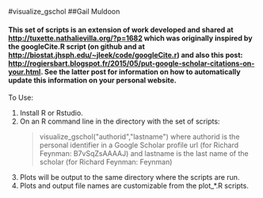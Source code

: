 #visualize_gschol
##Gail Muldoon

#### This set of scripts is an extension of work developed and shared at http://tuxette.nathalievilla.org/?p=1682 which was originally inspired by the googleCite.R script (on github and at http://biostat.jhsph.edu/~jleek/code/googleCite.r) and also this post: http://rogiersbart.blogspot.fr/2015/05/put-google-scholar-citations-on-your.html. See the latter post for information on how to automatically update this information on your personal website. 

To Use:
1. Install R or Rstudio.
2. On an R command line in the directory with the set of scripts:
   > visualize_gschol("authorid","lastname")
   where authorid is the personal identifier in a Google Scholar profile url (for Richard Feynman: B7vSqZsAAAAJ) and lastname is the last name of the scholar (for Richard Feynman: Feynman)
3. Plots will be output to the same directory where the scripts are run.
4. Plots and output file names are customizable from the plot_*.R scripts. 

